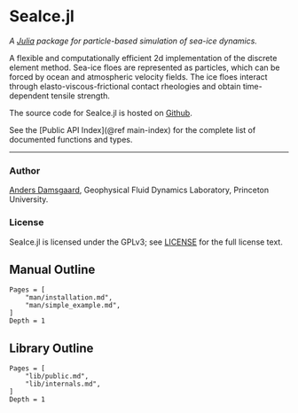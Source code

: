 # SeaIce.jl

*A [Julia](https://julialang.org) package for particle-based simulation of sea-ice dynamics.*

A flexible and computationally efficient 2d implementation of the discrete element method.  Sea-ice floes are represented as particles, which can be forced by ocean and atmospheric velocity fields.  The ice floes interact through elasto-viscous-frictional contact rheologies and obtain time-dependent tensile strength.

The source code for SeaIce.jl is hosted on [Github](https://github.com/anders-dc/SeaIce.jl).

See the [Public API Index](@ref main-index) for the complete list of documented functions and types.

---

### Author
[Anders Damsgaard](https://adamsgaard.dk), Geophysical Fluid Dynamics Laboratory, Princeton University.

### License
SeaIce.jl is licensed under the GPLv3; see [LICENSE](https://github.com/anders-dc/SeaIce.jl/blob/master/LICENSE.md) for the full license text.

## Manual Outline

```@contents
Pages = [
    "man/installation.md",
    "man/simple_example.md",
]
Depth = 1
```

## Library Outline
```@contents
Pages = [
    "lib/public.md",
    "lib/internals.md",
]
Depth = 1
```

